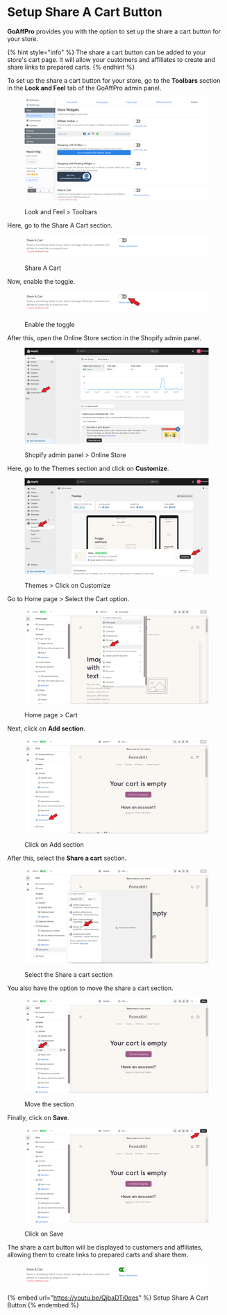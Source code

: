 # Setup Share A Cart Button

**GoAffPro** provides you with the option to set up the share a cart button for your store.&#x20;

{% hint style="info" %}
The share a cart button can be added to your store's cart page. It will allow your customers and affiliates to create and share links to prepared carts.&#x20;
{% endhint %}

To set up the share a cart button for your store, go to the **Toolbars** section in the **Look and Feel** tab of the GoAffPro admin panel.

<figure><img src="../../.gitbook/assets/image (223).png" alt=""><figcaption><p>Look and Feel > Toolbars</p></figcaption></figure>

Here, go to the Share A Cart section.

<figure><img src="../../.gitbook/assets/image (1715).png" alt=""><figcaption><p>Share A Cart</p></figcaption></figure>

Now, enable the toggle.

<figure><img src="../../.gitbook/assets/Screenshot 2023-04-24 2208516.png" alt=""><figcaption><p>Enable the toggle</p></figcaption></figure>

After this, open the Online Store section in the Shopify admin panel.

<figure><img src="../../.gitbook/assets/Screenshot 2024-09-23 1334341.png" alt=""><figcaption><p>Shopify admin panel > Online Store</p></figcaption></figure>

Here, go to the Themes section and click on **Customize**.

<figure><img src="../../.gitbook/assets/Screenshot 2024-09-23 133453f.png" alt=""><figcaption><p>Themes > Click on Customize</p></figcaption></figure>

Go to Home page > Select the Cart option.

<figure><img src="../../.gitbook/assets/Screenshot 2024-09-23 1335263.png" alt=""><figcaption><p>Home page > Cart</p></figcaption></figure>

Next, click on **Add section**.

<figure><img src="../../.gitbook/assets/Screenshot 2024-09-23 1335404.png" alt=""><figcaption><p>Click on Add section</p></figcaption></figure>

After this, select the **Share a cart** section.

<figure><img src="../../.gitbook/assets/Screenshot 2024-09-23 1335555.png" alt=""><figcaption><p>Select the Share a cart section</p></figcaption></figure>

You also have the option to move the share a cart section.&#x20;

<figure><img src="../../.gitbook/assets/Screenshot 2024-09-23 1337093.png" alt=""><figcaption><p>Move the section</p></figcaption></figure>

Finally, click on **Save**.

<figure><img src="../../.gitbook/assets/Screenshot 2024-09-23 1336557.png" alt=""><figcaption><p>Click on Save</p></figcaption></figure>

The share a cart button will be displayed to customers and affiliates, allowing them to create links to prepared carts and share them.&#x20;

<figure><img src="../../.gitbook/assets/image (3019).png" alt=""><figcaption></figcaption></figure>

{% embed url="https://youtu.be/QjbaDTi0qes" %}
Setup Share A Cart Button
{% endembed %}
